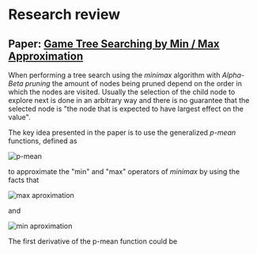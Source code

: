# Research review

## Paper: [Game Tree Searching by Min / Max Approximation](https://people.csail.mit.edu/rivest/pubs/Riv87c.pdf)

When performing a tree search using the _minimax_ algorithm with _Alpha-Beta pruning_
the amount of nodes being pruned depend on the order in which the nodes are
visited. Usually the selection of the child node to explore next is done in an
arbitrary way and there is no guarantee that the selected node is "the node that
is expected to have largest effect on the value".

The key idea presented in the paper is to use the generalized _p-mean_ functions,
defined as

<img src="https://latex.codecogs.com/gif.latex?M_p(a)=\left(\frac{1}{n}\sum_{i=1}^na_i^p\right)^{1/p}" title="p-mean" />

to approximate the "min" and "max" operators of _minimax_ by using the facts that

<img src="https://latex.codecogs.com/gif.latex?\lim_{p&space;\rightarrow&space;\infty&space;}M_p(a)=\max(a_1,...,a_n)" title="max aproximation" /></a>

and

<img src="https://latex.codecogs.com/gif.latex?\lim_{p&space;\rightarrow&space;-\infty&space;}M_p(a)=\min(a_1,...,a_n)" title="min aproximation" /></a>

The first derivative of the p-mean function could be